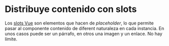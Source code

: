 # Distribuye contenido con slots

Los [slots Vue](https://vuejs.org/v2/guide/components-slots.html) son elementos que hacen de _placeholder_, lo que permite pasar al componente contenido de diferent naturaleza en cada instancia. En unos casos puede ser un párrafo, en otros una imagen y un enlace. No hay límite.